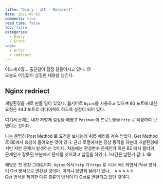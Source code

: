 ```yaml
---
title: "Diary - 삽질 - Redirect"
date: 2021-06-02
comments: true
read_time: false
toc: false
categories:
  - Diary
  - Error
tags:
  - error
  - redirect
---
```


어느새 6월... 출근길이 점점 힘들어지고 있다. 😓  
오늘도 어김없이 삽질한 내용을 남긴다.

## Nginx redriect

개발환경을 새로 만들 일이 있었다. 웹서버로 `Nginx`를 사용하고 있으며 80 포트에 대한 요청은 443 포트로 리다이렉트 하도록 설정이 되어 있다.

여기서 문제는 내가 저렇게 설정을 해놓고 `Postman` 에 프로토콜을 `http` 로 작성하여 보냈다는 것이다.

나는 분명히 Post Method 로 요청을 보내는데 405 에러를 계속 받았다. Get Method로 BE에서 요청이 들어오는 것이 였다. 근데 로컬에서는 정상 동작을 하는데 개발환경에서만 저런 문제가 발생하는 것이다. 처음에는 환경변수 문제인가 혹은 BE 에서 필터의 문제인가 잘못된 부분에서 문제를 찾으려고 삽질을 하였다. 1시간은 날린거 같다. 😭

해답은 첫 문장 그대로이다. `Nginx` 에서 `http` 가 `https` 로 `리다이렉트` 되면서 Post 방식이 Get 방식으로 변환된 것이다. 이러니 당연히 될리가 있나... ㅎㅎㅎㅎㅎ  
Get 방식을 제외한 다른 종류의 방식이 다 Get로 변환되고 있던 것이다.
